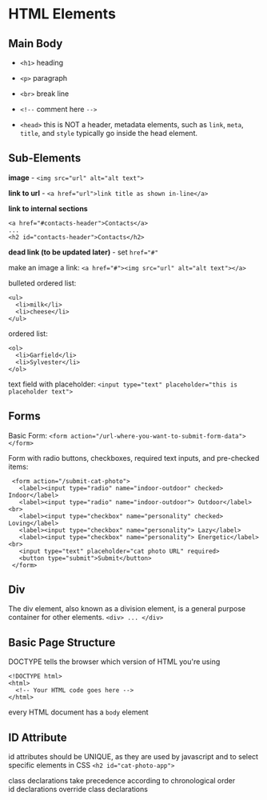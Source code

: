 # HTML Elements

## Main Body

- `<h1>`  heading

- `<p>`   paragraph

- `<br>`  break line

- `<!--`  comment here    `-->`

- `<head>` this is NOT a header, metadata elements, such as `link`, `meta`, `title`, and `style` typically go inside the head element.

## Sub-Elements

**image** - `<img src="url" alt="alt text">`

**link to url** - `<a href="url">link title as shown in-line</a>`

**link to internal sections**
```
<a href="#contacts-header">Contacts</a>
...
<h2 id="contacts-header">Contacts</h2>
```

**dead link (to be updated later)** - set `href="#" `

make an image a link: `<a href="#"><img src="url" alt="alt text"></a>`

bulleted ordered list:
```
<ul>
  <li>milk</li>
  <li>cheese</li>
</ul>
```

ordered list:
```
<ol>
  <li>Garfield</li>
  <li>Sylvester</li>
</ol>
```

text field with placeholder: `<input type="text" placeholder="this is placeholder text">`

## Forms

Basic Form:
`<form action="/url-where-you-want-to-submit-form-data"></form>`

Form with radio buttons, checkboxes, required text inputs, and pre-checked items:
```
 <form action="/submit-cat-photo">
   <label><input type="radio" name="indoor-outdoor" checked> Indoor</label>
   <label><input type="radio" name="indoor-outdoor"> Outdoor</label><br>
   <label><input type="checkbox" name="personality" checked> Loving</label>
   <label><input type="checkbox" name="personality"> Lazy</label>
   <label><input type="checkbox" name="personality"> Energetic</label><br>
   <input type="text" placeholder="cat photo URL" required>
   <button type="submit">Submit</button>
 </form>
  ```
  
## Div
  
The div element, also known as a division element, is a general purpose container for other elements.
`<div> ... </div>`

## Basic Page Structure

DOCTYPE tells the browser which version of HTML you're using
```
<!DOCTYPE html>
<html>
  <!-- Your HTML code goes here -->
</html>
```
every HTML document has a `body` element

## ID Attribute
id attributes should be UNIQUE, as they are used by javascript and to select specific elements in CSS
`<h2 id="cat-photo-app">`

class declarations take precedence according to chronological order  
id declarations override class declarations
